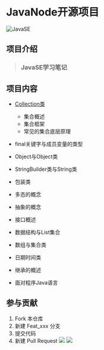 ﻿# JavaNode开源项目

![JavaSE](https://arquivo.devmedia.com.br/marketing/img/curso-curso-java-se-423.png)
## 项目介绍

> ### JavaSE学习笔记

## 项目内容

- [Collection类](word/Collection类（集合类）.docx)
  
    - 集合概述
    - 集合框架
    - 常见的集合底层原理
- final关键字与成员变量的类型
- Object与Object类
- StringBuilder类与String类 
- 包装类
- 多态的概念
- 抽象的概念
- 接口概述
- 数据结构与List集合
- 数组与集合类
- 日期时间类
- 继承的概述
- 面对程序Java语言

## 参与贡献
1.  Fork 本仓库
2.  新建 Feat_xxx 分支
3.  提交代码
4.  新建 Pull Request
![](https://th.bing.com/th/id/R65398d6ad86129f9628c0ad80da4040c?rik=C3qNS9mZOQk%2b5A&riu=http%3a%2f%2fwww.shijuepi.com%2fuploads%2fallimg%2f200918%2f1-20091Q10420.jpg&ehk=QBNuJIbVP1qo%2bwUD3YzXcvL4H5iHivOHXUnzzRw%2bWfU%3d&risl=&pid=ImgRaw)
![](https://t7.baidu.com/it/u=4198287529,2774471735&fm=193&f=GIF)    